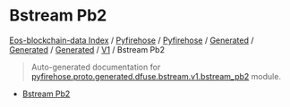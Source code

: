 # Bstream Pb2

[Eos-blockchain-data Index](../../../../../../README.md#eos-blockchain-data-index) /
[Pyfirehose](../../../../../index.md#pyfirehose) /
[Pyfirehose](../../../../../index.md#pyfirehose) /
[Generated](../../../index.md#generated) /
[Generated](../../../index.md#generated) /
[Generated](../../../index.md#generated) /
[V1](./index.md#v1) /
Bstream Pb2

> Auto-generated documentation for [pyfirehose.proto.generated.dfuse.bstream.v1.bstream_pb2](https://github.com/Krow10/eos-blockchain-data/blob/main/pyfirehose/proto/generated/dfuse/bstream/v1/bstream_pb2.py) module.

- [Bstream Pb2](#bstream-pb2)
